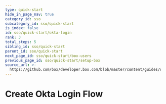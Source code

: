 ```yaml
---
type: quick-start
hide_in_page_nav: true
category_id: sso
subcategory_id: sso/quick-start
is_index: false
id: sso/quick-start/okta-login
rank: 3
total_steps: 5
sibling_id: sso/quick-start
parent_id: sso/quick-start
next_page_id: sso/quick-start/box-users
previous_page_id: sso/quick-start/setup-box
source_url: >-
  https://github.com/box/developer.box.com/blob/master/content/guides/sso/quick-start/3-okta-login.md
---
```


# Create Okta Login Flow
